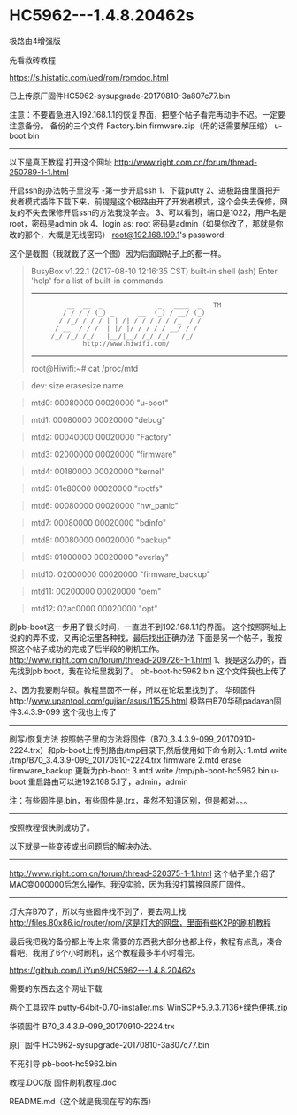 # HC5962---1.4.8.20462s
极路由4增强版

先看救砖教程

https://s.histatic.com/ued/rom/romdoc.html

已上传原厂固件HC5962-sysupgrade-20170810-3a807c77.bin

注意：不要着急进入192.168.1.1的恢复界面，把整个帖子看完再动手不迟。一定要注意备份。
备份的三个文件
Factory.bin
firmware.zip（用的话需要解压缩）
u-boot.bin
*******************************************
以下是真正教程
打开这个网址
http://www.right.com.cn/forum/thread-250789-1-1.html


开启ssh的办法帖子里没写
-第一步开启ssh
1、下载putty
2、进极路由里面把开发者模式插件下载下来，前提是这个极路由开了开发者模式，这个会失去保修，网友的不失去保修开启ssh的方法我没学会。
3、可以看到，端口是1022，用户名是root，密码是admin
ok
4、login as: root
密码是admin（如果你改了，那就是你改的那个，大概是无线密码）
root@192.168.199.1's password:

这个是截图（我就截了这一个图）因为后面跟帖子上的都一样。
>BusyBox v1.22.1 (2017-08-10 12:16:35 CST) built-in shell (ash)
>Enter 'help' for a list of built-in commands.
>
>***********************************************************
>              __  __  _              _   ____  _   TM
>             / / / / (_) _      __  (_) / __/ (_)
>            / /_/ / / / | | /| / / / / / /_  / /
>           / __  / / /  | |/ |/ / / / / __/ / /
>          /_/ /_/ /_/   |__/|__/ /_/ /_/   /_/
>                  http://www.hiwifi.com/
>***********************************************************
>root@Hiwifi:~# cat /proc/mtd

>dev:    size   erasesize  name

>mtd0: 00080000 00020000 "u-boot"

>mtd1: 00080000 00020000 "debug"

>mtd2: 00040000 00020000 "Factory"

>mtd3: 02000000 00020000 "firmware"

>mtd4: 00180000 00020000 "kernel"

>mtd5: 01e80000 00020000 "rootfs"

>mtd6: 00080000 00020000 "hw_panic"

>mtd7: 00080000 00020000 "bdinfo"

>mtd8: 00080000 00020000 "backup"

>mtd9: 01000000 00020000 "overlay"

>mtd10: 02000000 00020000 "firmware_backup"

>mtd11: 00200000 00020000 "oem"

>mtd12: 02ac0000 00020000 "opt"



刷pb-boot这一步用了很长时间，一直进不到192.168.1.1的界面。
这个按照网址上说的的弄不成，又再论坛里各种找，最后找出正确办法
下面是另一个帖子，我按照这个帖子成功的完成了后半段的刷机工作。
http://www.right.com.cn/forum/thread-209726-1-1.html
1、我是这么办的，首先找到pb boot，我在论坛里找到了。
pb-boot-hc5962.bin
这个文件我也上传了

2、因为我要刷华硕。教程里面不一样，所以在论坛里找到了。
华硕固件http://www.upantool.com/gujian/asus/11525.html
极路由B70华硕padavan固件3.4.3.9-099
这个我也上传了
***************
刷写/恢复方法
按照帖子里的方法将固件（B70_3.4.3.9-099_20170910-2224.trx）和pb-boot上传到路由/tmp目录下,然后使用如下命令刷入:
1.mtd write /tmp/B70_3.4.3.9-099_20170910-2224.trx firmware
2.mtd erase firmware_backup
更新为pb-boot:
3.mtd write /tmp/pb-boot-hc5962.bin u-boot
重启路由可以进192.168.5.1了，admin，admin

注：有些固件是.bin，有些固件是.trx，虽然不知道区别，但是都对。。。
****************************
按照教程很快刷成功了。

以下就是一些变砖或出问题后的解决办法。

*****************
http://www.right.com.cn/forum/thread-320375-1-1.html
这个帖子里介绍了MAC变000000后怎么操作。我没实验，因为我没打算换回原厂固件。

*******************
灯大弃B70了，所以有些固件找不到了，要去网上找
http://files.80x86.io/router/rom/这是灯大的网盘，里面有些K2P的刷机教程

最后我把我的备份都上传上来
需要的东西我大部分也都上传，教程有点乱，凑合看吧，我用了6个小时刷机，这个教程最多半小时看完。

https://github.com/LiYun9/HC5962---1.4.8.20462s

需要的东西去这个网址下载

两个工具软件
putty-64bit-0.70-installer.msi
WinSCP+5.9.3.7136+绿色便携.zip

华硕固件
B70_3.4.3.9-099_20170910-2224.trx

原厂固件
HC5962-sysupgrade-20170810-3a807c77.bin

不死引导
pb-boot-hc5962.bin

教程.DOC版
固件刷机教程.doc

README.md（这个就是我现在写的东西）
